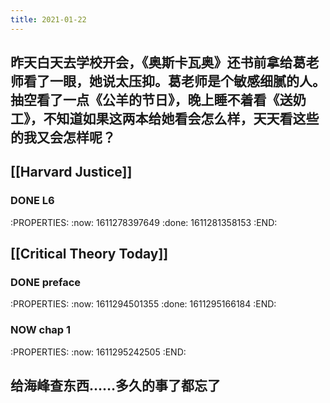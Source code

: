 ```yaml
---
title: 2021-01-22
---
```


## 昨天白天去学校开会，《奥斯卡瓦奥》还书前拿给葛老师看了一眼，她说太压抑。葛老师是个敏感细腻的人。抽空看了一点《公羊的节日》，晚上睡不着看《送奶工》，不知道如果这两本给她看会怎么样，天天看这些的我又会怎样呢？
## [[Harvard Justice]]
### DONE L6
:PROPERTIES:
:now: 1611278397649
:done: 1611281358153
:END:
## [[Critical Theory Today]]
### DONE  preface
:PROPERTIES:
:now: 1611294501355
:done: 1611295166184
:END:
### NOW chap 1
:PROPERTIES:
:now: 1611295242505
:END:
###
## 给海峰查东西……多久的事了都忘了
##
